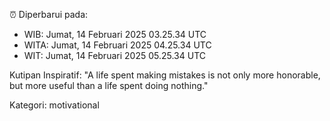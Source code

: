 ⏰ Diperbarui pada:
- WIB: Jumat, 14 Februari 2025 03.25.34 UTC
- WITA: Jumat, 14 Februari 2025 04.25.34 UTC
- WIT: Jumat, 14 Februari 2025 05.25.34 UTC

Kutipan Inspiratif:
"A life spent making mistakes is not only more honorable, but more useful than a life spent doing nothing."


Kategori: motivational

